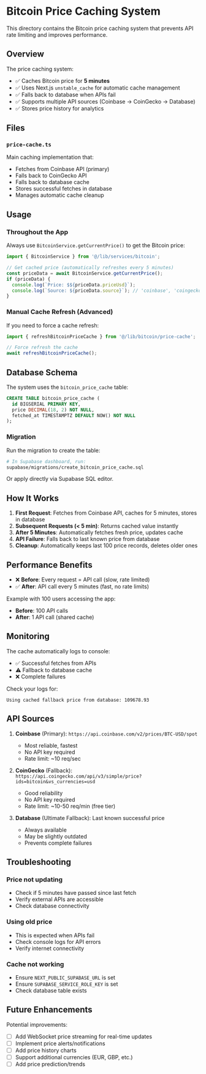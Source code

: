 # Bitcoin Price Caching System

This directory contains the Bitcoin price caching system that prevents API rate limiting and improves performance.

## Overview

The price caching system:
- ✅ Caches Bitcoin price for **5 minutes**
- ✅ Uses Next.js `unstable_cache` for automatic cache management
- ✅ Falls back to database when APIs fail
- ✅ Supports multiple API sources (Coinbase → CoinGecko → Database)
- ✅ Stores price history for analytics

## Files

### `price-cache.ts`
Main caching implementation that:
- Fetches from Coinbase API (primary)
- Falls back to CoinGecko API
- Falls back to database cache
- Stores successful fetches in database
- Manages automatic cache cleanup

## Usage

### Throughout the App

Always use `BitcoinService.getCurrentPrice()` to get the Bitcoin price:

```typescript
import { BitcoinService } from '@/lib/services/bitcoin';

// Get cached price (automatically refreshes every 5 minutes)
const priceData = await BitcoinService.getCurrentPrice();
if (priceData) {
  console.log(`Price: $${priceData.priceUsd}`);
  console.log(`Source: ${priceData.source}`); // 'coinbase', 'coingecko', or 'database_cache'
}
```

### Manual Cache Refresh (Advanced)

If you need to force a cache refresh:

```typescript
import { refreshBitcoinPriceCache } from '@/lib/bitcoin/price-cache';

// Force refresh the cache
await refreshBitcoinPriceCache();
```

## Database Schema

The system uses the `bitcoin_price_cache` table:

```sql
CREATE TABLE bitcoin_price_cache (
  id BIGSERIAL PRIMARY KEY,
  price DECIMAL(18, 2) NOT NULL,
  fetched_at TIMESTAMPTZ DEFAULT NOW() NOT NULL
);
```

### Migration

Run the migration to create the table:

```bash
# In Supabase dashboard, run:
supabase/migrations/create_bitcoin_price_cache.sql
```

Or apply directly via Supabase SQL editor.

## How It Works

1. **First Request**: Fetches from Coinbase API, caches for 5 minutes, stores in database
2. **Subsequent Requests (< 5 min)**: Returns cached value instantly
3. **After 5 Minutes**: Automatically fetches fresh price, updates cache
4. **API Failure**: Falls back to last known price from database
5. **Cleanup**: Automatically keeps last 100 price records, deletes older ones

## Performance Benefits

- ❌ **Before**: Every request = API call (slow, rate limited)
- ✅ **After**: API call every 5 minutes (fast, no rate limits)

Example with 100 users accessing the app:
- **Before**: 100 API calls
- **After**: 1 API call (shared cache)

## Monitoring

The cache automatically logs to console:
- ✅ Successful fetches from APIs
- ⚠️ Fallback to database cache
- ❌ Complete failures

Check your logs for:
```
Using cached fallback price from database: 109678.93
```

## API Sources

1. **Coinbase** (Primary): `https://api.coinbase.com/v2/prices/BTC-USD/spot`
   - Most reliable, fastest
   - No API key required
   - Rate limit: ~10 req/sec

2. **CoinGecko** (Fallback): `https://api.coingecko.com/api/v3/simple/price?ids=bitcoin&vs_currencies=usd`
   - Good reliability
   - No API key required
   - Rate limit: ~10-50 req/min (free tier)

3. **Database** (Ultimate Fallback): Last known successful price
   - Always available
   - May be slightly outdated
   - Prevents complete failures

## Troubleshooting

### Price not updating
- Check if 5 minutes have passed since last fetch
- Verify external APIs are accessible
- Check database connectivity

### Using old price
- This is expected when APIs fail
- Check console logs for API errors
- Verify internet connectivity

### Cache not working
- Ensure `NEXT_PUBLIC_SUPABASE_URL` is set
- Ensure `SUPABASE_SERVICE_ROLE_KEY` is set
- Check database table exists

## Future Enhancements

Potential improvements:
- [ ] Add WebSocket price streaming for real-time updates
- [ ] Implement price alerts/notifications
- [ ] Add price history charts
- [ ] Support additional currencies (EUR, GBP, etc.)
- [ ] Add price prediction/trends
